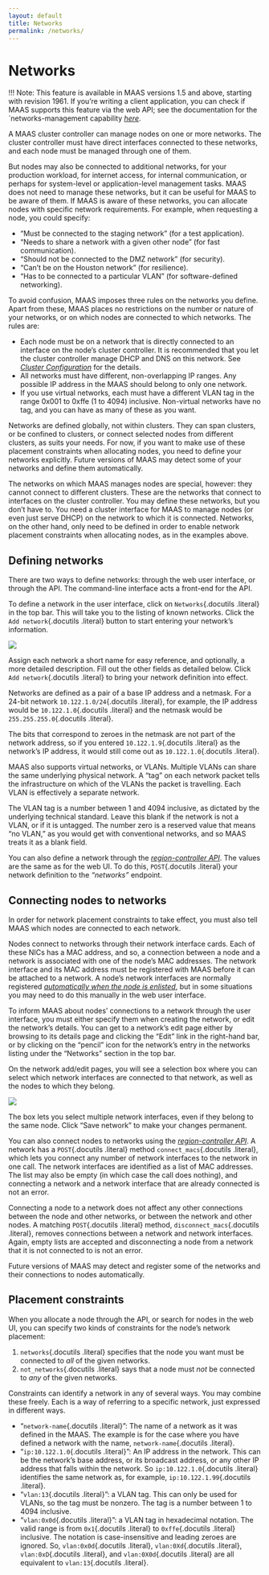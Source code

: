 ```yaml
---
layout: default
title: Networks
permalink: /networks/
---
```


# Networks

!!! Note: This feature is available in MAAS versions 1.5 and above, starting with
revision 1961. If you’re writing a client application, you can check if
MAAS supports this feature via the web API; see the documentation for
the `networks-management capability [*here*](capabilities.html#cap-networks-management).

A MAAS cluster controller can manage nodes on one or more networks. The
cluster controller must have direct interfaces connected to these
networks, and each node must be managed through one of them.

But nodes may also be connected to additional networks, for your
production workload, for internet access, for internal communication, or
perhaps for system-level or application-level management tasks. MAAS
does not need to manage these networks, but it can be useful for MAAS to
be aware of them. If MAAS is aware of these networks, you can allocate
nodes with specific network requirements. For example, when requesting a
node, you could specify:

 -   “Must be connected to the staging network” (for a test application).
 -   “Needs to share a network with a given other node” (for fast
    communication).
 -   “Should not be connected to the DMZ network” (for security).
 -   “Can’t be on the Houston network” (for resilience).
 -   “Has to be connected to a particular VLAN” (for software-defined
    networking).

To avoid confusion, MAAS imposes three rules on the networks you define.
Apart from these, MAAS places no restrictions on the number or nature of
your networks, or on which nodes are connected to which networks. The
rules are:

 -  Each node must be on a network that is directly connected to an
    interface on the node’s cluster controller. It is recommended that
    you let the cluster controller manage DHCP and DNS on this network.
    See [*Cluster Configuration*](cluster-configuration.html) for the
    details.
 -  All networks must have different, non-overlapping IP ranges. Any
    possible IP address in the MAAS should belong to only one network.
 -  If you use virtual networks, each must have a different VLAN tag in
    the range 0x001 to 0xffe (1 to 4094) inclusive. Non-virtual networks
    have no tag, and you can have as many of these as you want.

Networks are defined globally, not within clusters. They can span
clusters, or be confined to clusters, or connect selected nodes from
different clusters, as suits your needs. For now, if you want to make
use of these placement constraints when allocating nodes, you need to
define your networks explicitly. Future versions of MAAS may detect some
of your networks and define them automatically.

The networks on which MAAS manages nodes are special, however: they
cannot connect to different clusters. These are the networks that
connect to interfaces on the cluster controller. You may define these
networks, but you don’t have to. You need a cluster interface for MAAS
to manage nodes (or even just serve DHCP) on the network to which it is
connected. Networks, on the other hand, only need to be defined in order
to enable network placement constraints when allocating nodes, as in the
examples above.

## Defining networks
There are two ways to define networks: through the web user interface,
or through the API. The command-line interface acts a front-end for the
API.

To define a network in the user interface, click on `Networks`{.docutils
.literal} in the top bar. This will take you to the listing of known
networks. Click the `Add network`{.docutils .literal} button to start
entering your network’s information.

![](_images/add-network.png)

Assign each network a short name for easy reference, and optionally, a
more detailed description. Fill out the other fields as detailed below.
Click `Add network`{.docutils .literal} to bring your network definition
into effect.

Networks are defined as a pair of a base IP address and a netmask. For a
24-bit network `10.122.1.0/24`{.docutils .literal}, for example, the IP
address would be `10.122.1.0`{.docutils .literal} and the netmask would
be `255.255.255.0`{.docutils .literal}.

The bits that correspond to zeroes in the netmask are not part of the
network address, so if you entered `10.122.1.9`{.docutils .literal} as
the network’s IP address, it would still come out as
`10.122.1.0`{.docutils .literal}.

MAAS also supports virtual networks, or VLANs. Multiple VLANs can share
the same underlying physical network. A “tag” on each network packet
tells the infrastructure on which of the VLANs the packet is travelling.
Each VLAN is effectively a separate network.

The VLAN tag is a number between 1 and 4094 inclusive, as dictated by
the underlying technical standard. Leave this blank if the network is
not a VLAN, or if it is untagged. The number zero is a reserved value
that means “no VLAN,” as you would get with conventional networks, and
so MAAS treats it as a blank field.

You can also define a network through the [*region-controller
API*](api.html#region-controller-api). The values are the same as for
the web UI. To do this, `POST`{.docutils .literal} your network
definition to the *“networks”* endpoint.

## Connecting nodes to networks

In order for network placement constraints to take effect, you must also
tell MAAS which nodes are connected to each network.

Nodes connect to networks through their network interface cards. Each of
these NICs has a MAC address, and so, a connection between a node and a
network is associated with one of the node’s MAC addresses. The network
interface and its MAC address must be registered with MAAS before it can
be attached to a network. A node’s network interfaces are normally
registered [*automatically when the node is
enlisted*](nodes.html#auto-enlist), but in some situations you may need
to do this manually in the web user interface.

To inform MAAS about nodes’ connections to a network through the user
interface, you must either specify them when creating the network, or
edit the network’s details. You can get to a network’s edit page either
by browsing to its details page and clicking the “Edit” link in the
right-hand bar, or by clicking on the “pencil” icon for the network’s
entry in the networks listing under the “Networks” section in the top
bar.

On the network add/edit pages, you will see a selection box where you
can select which network interfaces are connected to that network, as
well as the nodes to which they belong.

![](_images/connect-nodes-to-network.png)

The box lets you select multiple network interfaces, even if they belong
to the same node. Click “Save network” to make your changes permanent.

You can also connect nodes to networks using the [*region-controller
API*](api.html#region-controller-api). A network has a `POST`{.docutils
.literal} method `connect_macs`{.docutils .literal}, which lets you
connect any number of network interfaces to the network in one call. The
network interfaces are identified as a list of MAC addresses. The list
may also be empty (in which case the call does nothing), and connecting
a network and a network interface that are already connected is not an
error.

Connecting a node to a network does not affect any other connections
between the node and other networks, or between the network and other
nodes. A matching `POST`{.docutils .literal} method,
`disconnect_macs`{.docutils .literal}, removes connections between a
network and network interfaces. Again, empty lists are accepted and
disconnecting a node from a network that it is not connected to is not
an error.

Future versions of MAAS may detect and register some of the networks and
their connections to nodes automatically.

## Placement constraints

When you allocate a node through the API, or search for nodes in the web
UI, you can specify two kinds of constraints for the node’s network
placement:

1.  `networks`{.docutils .literal} specifies that the node you want must
    be connected to *all* of the given networks.
2.  `not_networks`{.docutils .literal} says that a node must *not* be
    connected to *any* of the given networks.

Constraints can identify a network in any of several ways. You may
combine these freely. Each is a way of referring to a specific network,
just expressed in different ways.

-   “`network-name`{.docutils .literal}”: The name of a network as it
    was defined in the MAAS. The example is for the case where you have
    defined a network with the name, `network-name`{.docutils .literal}.
-   “`ip:10.122.1.0`{.docutils .literal}”: An IP address in the network.
    This can be the network’s base address, or its broadcast address, or
    any other IP address that falls within the network. So
    `ip:10.122.1.0`{.docutils .literal} identifies the same network as,
    for example, `ip:10.122.1.99`{.docutils .literal}.
-   “`vlan:13`{.docutils .literal}”: a VLAN tag. This can only be used
    for VLANs, so the tag must be nonzero. The tag is a number between 1
    to 4094 inclusive.
-   “`vlan:0x0d`{.docutils .literal}”: a VLAN tag in hexadecimal
    notation. The valid range is from `0x1`{.docutils .literal} to
    `0xffe`{.docutils .literal} inclusive. The notation is
    case-insensitive and leading zeroes are ignored. So,
    `vlan:0x0d`{.docutils .literal}, `vlan:0Xd`{.docutils .literal},
    `vlan:0xD`{.docutils .literal}, and `vlan:0X0d`{.docutils .literal}
    are all equivalent to `vlan:13`{.docutils .literal}.

